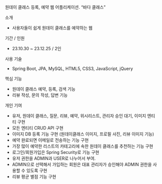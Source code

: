 원데이 클래스 등록, 예약 웹 어플리케이션. “바다 클래스"


소개 
- 사용자들이 쉽게 원데이 클래스를 예약하는 웹

기간 / 인원 
- 23.10.30 ~ 23.12.25 / 2인

사용 기술 
- Spring Boot, JPA, MySQL, HTML5, CSS3, JavaScript, jQuery

핵심 기능 
- 원데이 클래스 예약, 등록, 검색 기능
- 리뷰 작성, 문의 작성, 답변 기능
                 
개인 기여 
- 유저, 원데이 클래스, 질문, 리뷰, 예약, 위시리스트, 관리자 승인 대기, 이미지 엔티티 구현                     
- 모든 엔티티 CRUD API 구현
- 이미지 DB 등록 기능 구현 (원데이클래스 이미지, 프로필 사진, 리뷰 이미지 기능)
- 예약 완료되면 이메일로 전송하는 기능 구현
- 가장 많이 예약한 리스트의 카테고리에 속한 원데이 클래스를 추천하는 기능 구현
- 로그인/회원가입은 Spring Security로 기능 구현
- 유저 권한을 ADMIN과 USER로 나누어서 부여. 
- ADMIN으로 선택해서 가입하는 회원은 대표 관리자가 승인해야 ADMIN 권한을 사용할 수 있도록 구현 
- 리뷰 평균 별점 기능 구현
                

